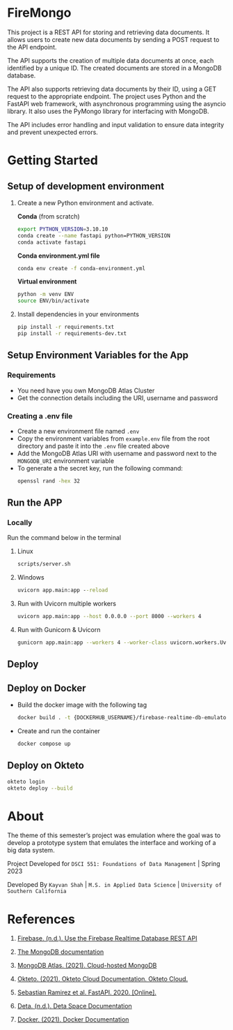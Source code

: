 # FireMongo

This project is a REST API for storing and retrieving data documents. It allows
users to create new data documents by sending a POST request to the API
endpoint.

The API supports the creation of multiple data documents at once, each
identified by a unique ID. The created documents are stored in a MongoDB
database.

The API also supports retrieving data documents by their ID, using a GET request
to the appropriate endpoint. The project uses Python and the FastAPI web
framework, with asynchronous programming using the asyncio library. It also uses
the PyMongo library for interfacing with MongoDB.

The API includes error handling and input validation to ensure data integrity
and prevent unexpected errors.

# Getting Started

## Setup of development environment

1. Create a new Python environment and activate.

    **Conda** (from scratch)

    ```bash
    export PYTHON_VERSION=3.10.10
    conda create --name fastapi python=PYTHON_VERSION
    conda activate fastapi
    ```

    **Conda environment.yml file**

    ```bash
    conda env create -f conda-environment.yml
    ```

    **Virtual environment**

    ```bash
    python -m venv ENV
    source ENV/bin/activate
    ```

2. Install dependencies in your environments

    ```bash
    pip install -r requirements.txt
    pip install -r requirements-dev.txt
    ```

## Setup Environment Variables for the App

### Requirements

-   You need have you own MongoDB Atlas Cluster
-   Get the connection details including the URI, username and password

### Creating a .env file

-   Create a new environment file named `.env`
-   Copy the environment variables from `example.env` file from the root
    directory and paste it into the `.env` file created above
-   Add the MongoDB Atlas URI with username and password next to the
    `MONGODB_URI` environment variable
-   To generate a the secret key, run the following command:
    ```bash
    openssl rand -hex 32
    ```

## Run the APP

### Locally

Run the command below in the terminal

1. Linux

    ```bash
    scripts/server.sh
    ```

2. Windows

    ```cmd
    uvicorn app.main:app --reload
    ```

3. Run with Uvicorn multiple workers

    ```bash
    uvicorn app.main:app --host 0.0.0.0 --port 8000 --workers 4
    ```

4. Run with Gunicorn & Uvicorn
    ```bash
    gunicorn app.main:app --workers 4 --worker-class uvicorn.workers.UvicornWorker --bind 0.0.0.0:8000
    ```

## Deploy

## Deploy on Docker

-   Build the docker image with the following tag

    ```bash
    docker build . -t {DOCKERHUB_USERNAME}/firebase-realtime-db-emulator:latest
    ```

-   Create and run the container

    ```bash
    docker compose up
    ```

## Deploy on Okteto

```bash
okteto login
okteto deploy --build
```

# About

The theme of this semester’s project was emulation where the goal was to develop
a prototype system that emulates the interface and working of a big data system.

Project Developed for `DSCI 551: Foundations of Data Management` | Spring 2023

Developed By `Kayvan Shah` | `M.S. in Applied Data Science` |
`University of Southern California`

# References

1. [Firebase. (n.d.). Use the Firebase Realtime Database REST API](https://firebase.google.com/docs/database/rest/start)

2. [The MongoDB documentation](https://docs.mongodb.com/)

3. [MongoDB Atlas. (2021). Cloud-hosted MongoDB](https://www.mongodb.com/cloud/atlas)

4. [Okteto. (2021). Okteto Cloud Documentation. Okteto Cloud.](https://okteto.com/docs/home)

5. [Sebastian Ramirez et al. FastAPI. 2020. [Online].](https://fastapi.tiangolo.com/)

6. [Deta. (n.d.). Deta Space Documentation](https://docs.deta.sh/docs/space/about)

7. [Docker. (2021). Docker Documentation](https://docs.docker.com/)
